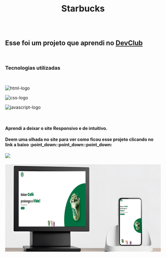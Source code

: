 <h1 align="center">Starbucks</h1>
<br>
<br>
<h2>Esse foi um projeto que aprendi no <a href="https://rodolfomori.com.br/devclub">DevClub</a></h2>
<br>
<h3>Tecnologias utilizadas</h3>
<br>
<p><img src="https://img.shields.io/badge/HTML5-E34F26?style=for-the-badge&logo=html5&logoColor=white" alt="html-logo"/></p>
<p><img src="https://img.shields.io/badge/CSS3-1572B6?style=for-the-badge&logo=css3&logoColor=white" alt="css-logo"/></p>
<p><img src="https://img.shields.io/badge/JavaScript-F7DF1E?style=for-the-badge&logo=javascript&logoColor=black" alt="javascript-logo"/></p>
<br>
<h4>Aprendi a deixar o site Responsivo e de intuitivo.</h4>
<h4>Deem uma olhada no site para ver como ficou esse projeto clicando no link a baixo :point_down::point_down::point_down:</h4>
<a href="https://starbucksfree.irmaosmario.com.br/"><img src="https://img.shields.io/badge/website-000000?style=for-the-badge&logo=About.me&logoColor=white"></a>
<br>
<br>
<img src="https://raw.githubusercontent.com/Judson777/Projeto-starbucks/f3d9d73206136a3f6014848b08471a45442320e0/img/Black%20and%20White%20Modern%20Computer%20Presentation.png"/>
